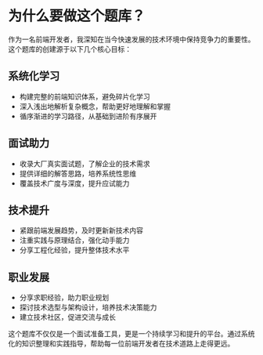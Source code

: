 # 为什么要做这个题库？

作为一名前端开发者，我深知在当今快速发展的技术环境中保持竞争力的重要性。这个题库的创建源于以下几个核心目标：

## 系统化学习

- 构建完整的前端知识体系，避免碎片化学习
- 深入浅出地解析复杂概念，帮助更好地理解和掌握
- 循序渐进的学习路径，从基础到进阶有序展开

## 面试助力

- 收录大厂真实面试题，了解企业的技术需求
- 提供详细的解答思路，培养系统性思维
- 覆盖技术广度与深度，提升应试能力

## 技术提升

- 紧跟前端发展趋势，及时更新新技术内容
- 注重实践与原理结合，强化动手能力
- 分享工程化经验，提升整体技术水平

## 职业发展

- 分享求职经验，助力职业规划
- 探讨技术选型与架构设计，培养技术决策能力
- 建立技术社区，促进交流与成长

这个题库不仅仅是一个面试准备工具，更是一个持续学习和提升的平台。通过系统化的知识整理和实践指导，帮助每一位前端开发者在技术道路上走得更远。
